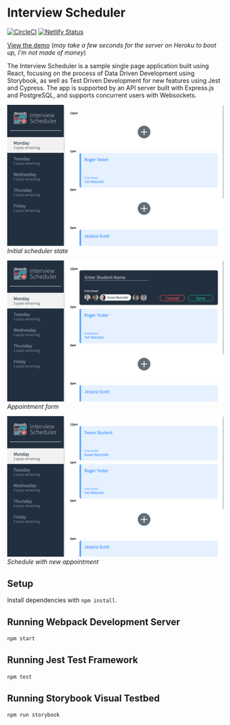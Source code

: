 # Interview Scheduler

[![CircleCI](https://circleci.com/gh/matthew-kelly/lhl-scheduler/tree/master.svg?style=svg)](https://circleci.com/gh/matthew-kelly/lhl-scheduler/tree/master) [![Netlify Status](https://api.netlify.com/api/v1/badges/30095a61-3603-41fd-a8e9-bb73def3b60f/deploy-status)](https://app.netlify.com/sites/scheduler-mk/deploys)

[View the demo](https://scheduler-mk.netlify.app/) (_may take a few seconds for the server on Heroku to boot up, I'm not made of money_)

The Interview Scheduler is a sample single page application built using React, focusing on the process of Data Driven Development using Storybook, as well as Test Driven Development for new features using Jest and Cypress. The app is supported by an API server built with Express.js and PostgreSQL, and supports concurrent users with Websockets.

![Initial Scheduler state](/docs/scheduler-initial.png)
_Initial scheduler state_

![Appointment form](/docs/scheduler-form.png)
_Appointment form_

![Schedule with new appointment](/docs/scheduler-final.png)
_Schedule with new appointment_

## Setup

Install dependencies with `npm install`.

## Running Webpack Development Server

```sh
npm start
```

## Running Jest Test Framework

```sh
npm test
```

## Running Storybook Visual Testbed

```sh
npm run storybook
```
